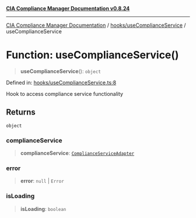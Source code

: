 [**CIA Compliance Manager Documentation v0.8.24**](../../../README.md)

***

[CIA Compliance Manager Documentation](../../../modules.md) / [hooks/useComplianceService](../README.md) / useComplianceService

# Function: useComplianceService()

> **useComplianceService**(): `object`

Defined in: [hooks/useComplianceService.ts:8](https://github.com/Hack23/cia-compliance-manager/blob/8f5d084752ccee354557e96bf8b49239fb671c91/src/hooks/useComplianceService.ts#L8)

Hook to access compliance service functionality

## Returns

`object`

### complianceService

> **complianceService**: [`ComplianceServiceAdapter`](../../../services/classes/ComplianceServiceAdapter.md)

### error

> **error**: `null` \| `Error`

### isLoading

> **isLoading**: `boolean`
